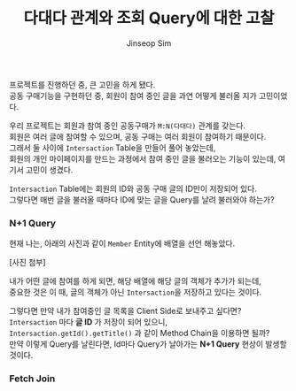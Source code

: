 ﻿---
layout: post
title: "다대다 관계와 조회 Query에 대한 고찰"
categories: ToyProject
tags: [devops]
author:
  - Jinseop Sim
---
프로젝트를 진행하던 중, 큰 고민을 하게 됐다.  
공동 구매기능을 구현하던 중, 회원이 참여 중인 글을 과연 어떻게 불러올 지가 고민이었다.  

우리 프로젝트는 회원과 참여 중인 공동구매가 ```M:N(다대다)``` 관계를 갖는다.  
회원은 여러 글에 참여할 수 있으며, 공동 구매는 여러 회원이 참여하기 때문이다.  
그래서 둘 사이에 ```Intersaction``` Table을 만들어 풀어 놓았는데,  
회원의 개인 마이페이지를 만드는 과정에서 참여 중인 글을 불러오는 기능이 있는데, 여기서 고민이 생겼다.  

```Intersaction``` Table에는 회원의 ID와 공동 구매 글의 ID만이 저장되어 있다.  
그렇다면 매번 글을 불러올 때마다 ID에 맞는 글을 Query를 날려 불러와야 하는가?  

### N+1 Query
현재 나는, 아래의 사진과 같이 ```Member``` Entity에 배열을 선언 해놓았다.  

[사진 첨부]

내가 어떤 글에 참여를 하게 되면, 해당 배열에 해당 글의 객체가 추가가 되는데,  
중요한 것은 이 때, 글의 객체가 아닌 ```Intersaction```을 저장하고 있다는 것이다.  

그렇다면 만약 내가 참여중인 글 목록을 Client Side로 보내주고 싶다면?  
```Intersaction``` 마다 __글 ID__ 가 저장이 되어 있으니,  
```Intersaction.getId().getTitle()``` 과 같이 Method Chain을 이용하면 될까?  
만약 이렇게 Query를 날린다면, Id마다 Query가 날아가는 __N+1 Query__ 현상이 발생할 것이다.  


### Fetch Join